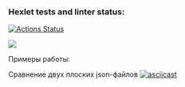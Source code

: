 ### Hexlet tests and linter status:
[![Actions Status](https://github.com/al-ov73/frontend-project-46/actions/workflows/hexlet-check.yml/badge.svg)](https://github.com/al-ov73/frontend-project-46/actions)

<a href="https://codeclimate.com/github/al-ov73/frontend-project-46/maintainability"><img src="https://api.codeclimate.com/v1/badges/d0037ab84ae3f7863cd3/maintainability" /></a>

Примеры работы:

Сравнение двух плоских json-файлов
[![asciicast](https://asciinema.org/a/642754.svg)](https://asciinema.org/a/642754)